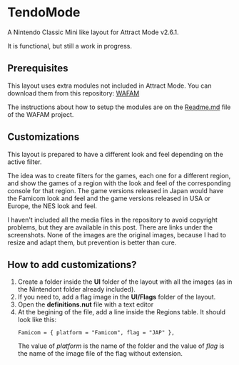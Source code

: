 # TendoMode
A Nintendo Classic Mini like layout for Attract Mode v2.6.1.

It is functional, but still a work in progress.

## Prerequisites
This layout uses extra modules not included in Attract Mode. You can download them from this repository: [WAFAM](https://github.com/Ryback2501/wafam)

The instructions about how to setup the modules are on the [Readme.md](https://github.com/Ryback2501/wafam/blob/master/Readme.md) file of the WAFAM project.

## Customizations
This layout is prepared to have a different look and feel depending on the active filter.

The idea was to create filters for the games, each one for a different region, and show the games of a region with the look and feel of the corresponding console for that region. The game versions released in Japan would have the Famicom look and feel and the game versions released in USA or Europe, the NES look and feel.

I haven't included all the media files in the repository to avoid copyright problems, but they are available in this post. There are links under the screenshots. None of the images are the original images, because I had to resize and adapt them, but prevention is better than cure.

## How to add customizations?
1. Create a folder inside the **UI** folder of the layout with all the images (as in the Nintendont folder already included).
2. If you need to, add a flag image in the **UI/Flags** folder of the layout.
3. Open the **definitions.nut** file with a text editor
4. At the begining of the file, add a line inside the Regions table. It should look like this:
    ````squirrel
    Famicom = { platform = "Famicom", flag = "JAP" },
    ````
    The value of *platform* is the name of the folder and the value of *flag* is the name of the image file of the flag without extension.
